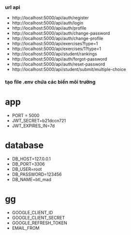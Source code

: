 ### url api
- http://localhost:5000/api/auth/register
- http://localhost:5000/api/auth/login
- http://localhost:5000/api/auth/profile
- http://localhost:5000/api/auth/change-password
- http://localhost:5000/api/auth/change-profile
- http://localhost:5000/api/exercises?type=1
- http://localhost:5000/api/exercises/1?type=1
- http://localhost:5000/api/student/rankings
- http://localhost:5000/api/auth/forgot-password
- http://localhost:5000/api/auth/reset-password
- http://localhost:5000/api/student/submit/multiple-choice
### tạo file .env chứa các biến môi trường
# app
- PORT = 5000
- JWT_SECRET=b21dccn721
- JWT_EXPIRES_IN=7d

# database
- DB_HOST=127.0.0.1
- DB_PORT=3306
- DB_USER=root
- DB_PASSWORD=123456
- DB_NAME=btl_mad
# gg
- GOOGLE_CLIENT_ID
- GOOGLE_CLIENT_SECRET
- GOOGLE_REFRESH_TOKEN
- EMAIL_FROM